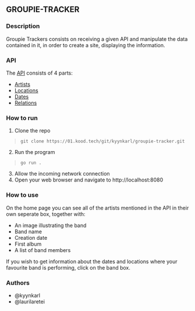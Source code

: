 ## GROUPIE-TRACKER
### Description
Groupie Trackers consists on receiving a given API and manipulate the data contained in it, in order to create a site, displaying the information.

### API
The [API](https://groupietrackers.herokuapp.com/api) consists of 4 parts: 

- [Artists](https://groupietrackers.herokuapp.com/api/artists)
- [Locations](https://groupietrackers.herokuapp.com/api/locations)
- [Dates](https://groupietrackers.herokuapp.com/api/dates)
- [Relations](https://groupietrackers.herokuapp.com/api/relation)

### How to run
1. Clone the repo
>`git clone https://01.kood.tech/git/kyynkarl/groupie-tracker.git`
2. Run the program
> `go run .`
3. Allow the incoming network connection
4. Open your web browser and navigate to http://localhost:8080

### How to use

On the home page you can see all of the artists mentioned in the API in their own seperate box, together with:
* An image illustrating the band
* Band name
* Creation date
* First album
* A list of band members

If you wish to get information about the dates and locations where your favourite band is performing, click on the band box.

### Authors
* @kyynkarl
* @laurilaretei